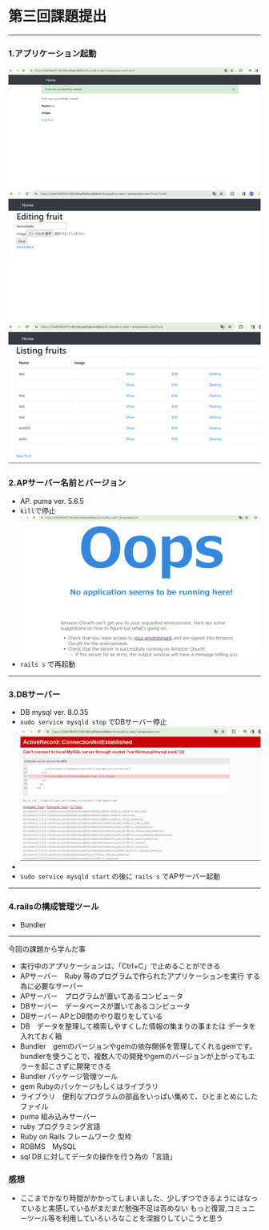 # 第三回課題提出
* * * * 
### 1.アプリケーション起動
![AP起動](img/01.png)
![AP入力](img/04.png)
![AP入力](img/05.png)
### 2.APサーバー名前とバージョン
* AP. puma ver. 5.6.5
* `kill`で停止
![AP停止](img/02.png)
* `rails s` で再起動

* * * 
### 3.DBサーバー
* DB mysql ver. 8.0.35
* `sudo service mysqld stop` でDBサーバー停止
![DB停止](img/03.png)
* 
* `sudo service mysqld start` の後に `rails s` でAPサーバー起動

* * * 
### 4.railsの構成管理ツール
* Bundler

* * * *

今回の課題から学んだ事
* 実行中のアプリケーションは、「Ctrl+C」で止めることができる
* APサーバー　Ruby 等のプログラムで作られたアプリケーションを実行
する為に必要なサーバー
* APサーバー　プログラムが置いてあるコンピュータ
* DBサーバー　データベースが置いてあるコンピュータ
* DBサーバー APとDB間のやり取りをしている
* DB　データを整理して検索しやすくした情報の集まりの事または データを入れておく箱
* Bundler　gemのバージョンやgemの依存関係を管理してくれるgemです。bundlerを使うことで、複数人での開発やgemのバージョンが上がってもエラーを起こさずに開発できる
* Bundler  パッケージ管理ツール
* gem      Rubyのパッケージもしくはライブラリ
* ライブラリ　便利なプログラムの部品をいっぱい集めて、ひとまとめにしたファイル
* puma    組み込みサーバー
* ruby  プログラミング言語
* Ruby on Rails  フレームワーク 型枠
* RDBMS　MySQL
* sql    DB に対してデータの操作を行う為の「言語」
### 感想
* ここまでかなり時間がかかってしまいました、少しずつできるようにはなっていると実感しているがまだまだ勉強不足は否めない
もっと復習,コミュニーツール等を利用していろいろなことを深掘りしていこうと思う